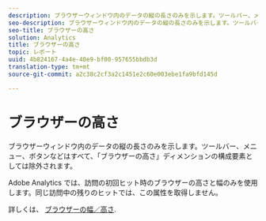 ```yaml
---
description: ブラウザーウィンドウ内のデータの縦の長さのみを示します。ツールバー、メニュー、ボタンなどはすべて、「ブラウザーの高さ」ディメンションの構成要素としては除外されます。
seo-description: ブラウザーウィンドウ内のデータの縦の長さのみを示します。ツールバー、メニュー、ボタンなどはすべて、「ブラウザーの高さ」ディメンションの構成要素としては除外されます。
seo-title: ブラウザーの高さ
solution: Analytics
title: ブラウザーの高さ
topic: レポート
uuid: 4b824167-4a4e-40e9-bf00-957655bbdb3d
translation-type: tm+mt
source-git-commit: a2c38c2cf3a2c1451e2c60e003ebe1fa9bfd145d

---
```



# ブラウザーの高さ

ブラウザーウィンドウ内のデータの縦の長さのみを示します。ツールバー、メニュー、ボタンなどはすべて、「ブラウザーの高さ」ディメンションの構成要素としては除外されます。

Adobe Analytics では、訪問の初回ヒット時のブラウザーの高さと幅のみを使用します。同じ訪問中の残りのヒットでは、この属性を取得しません。

詳しくは、 [ブラウザーの幅／高さ](../../../components/c-variables/dimensionslist/browser-width.md#concept_5354E211256B40C1B47599FCC48ABA18).
